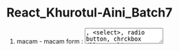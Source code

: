 # React_Khurotul-Aini_Batch7

01. macam - macam form : <textarea>, <select>, radio button, chrckbox dll

02. Controlled component dalam React adalah komponen di mana elemen form (seperti input, textarea, select) dikendalikan oleh state React. Nilai dari elemen form ditentukan oleh state, dan setiap perubahan pada elemen tersebut memicu event handler (seperti onChange), yang kemudian memperbarui state. Dengan cara ini, React memiliki kontrol penuh atas data form, sehingga komponen menjadi lebih mudah dikelola dan diprediksi.

03. Uncontrolled component dalam React adalah komponen di mana form elements (seperti input, textarea, atau select) tidak dikontrol oleh React state. Sebaliknya, elemen form ini menyimpan dan mengelola nilai mereka sendiri melalui DOM, dan untuk mengambil nilai input, kita mengandalkan ref untuk mengakses elemen secara langsung.

04. Dalam uncontrolled components, React tidak secara langsung mengontrol nilai input atau perubahan pada elemen. Ini mirip dengan cara form HTML bekerja secara tradisional, di mana nilai elemen diambil dari DOM saat diperlukan.
